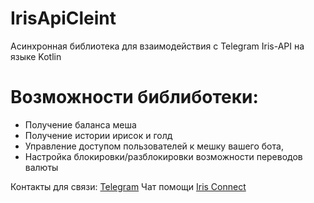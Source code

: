 # IrisApiCleint

Асинхронная библиотека для взаимодействия с Telegram Iris-API на языке Kotlin

# Возможности библиботеки:
  - Получение баланса меша
  - Получение истории ирисок и голд
  - Управление доступом пользователей к мешку вашего бота,
  - Настройка блокировки/разблокировки возможности переводов валюты

Контакты для связи:
[Telegram](https://t.me/gausvanya)
Чат помощи [Iris Connect](https://t.me/+AweQAYgm5hwyNjky)
